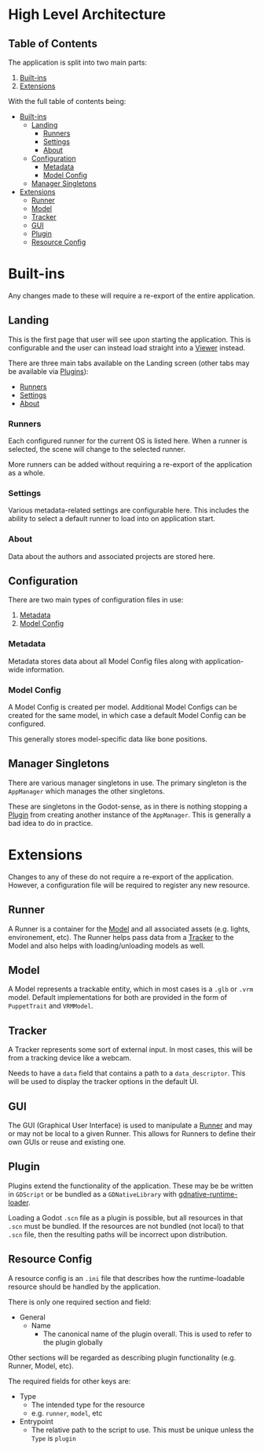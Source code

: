 # High Level Architecture <!-- omit in toc -->

## Table of Contents <!-- omit in toc -->

The application is split into two main parts:

1. [Built-ins](#built-ins)
2. [Extensions](#extensions)

With the full table of contents being:

- [Built-ins](#built-ins)
  - [Landing](#landing)
    - [Runners](#runners)
    - [Settings](#settings)
    - [About](#about)
  - [Configuration](#configuration)
    - [Metadata](#metadata)
    - [Model Config](#model-config)
  - [Manager Singletons](#manager-singletons)
- [Extensions](#extensions)
  - [Runner](#runner)
  - [Model](#model)
  - [Tracker](#tracker)
  - [GUI](#gui)
  - [Plugin](#plugin)
  - [Resource Config](#resource-config)

# Built-ins
Any changes made to these will require a re-export of the entire application.

## Landing
This is the first page that user will see upon starting the application. This is configurable and the
user can instead load straight into a [Viewer](#viewer) instead.

There are three main tabs available on the Landing screen (other tabs may be available via [Plugins](#plugins)):

- [Runners](#runners)
- [Settings](#settings)
- [About](#about)

### Runners
Each configured runner for the current OS is listed here. When a runner is selected, the scene will
change to the selected runner.

More runners can be added without requiring a re-export of the application as a whole.

### Settings
Various metadata-related settings are configurable here. This includes the ability to select a default runner
to load into on application start.

### About
Data about the authors and associated projects are stored here.

## Configuration
There are two main types of configuration files in use:

1. [Metadata](#metadata)
2. [Model Config](#model-config)

### Metadata
Metadata stores data about all Model Config files along with application-wide information.

### Model Config
A Model Config is created per model. Additional Model Configs can be created for the same model, in which case a default Model Config can be configured.

This generally stores model-specific data like bone positions.

## Manager Singletons
There are various manager singletons in use. The primary singleton is the `AppManager` which manages the other
singletons.

These are singletons in the Godot-sense, as in there is nothing stopping a [Plugin](#plugin) from creating
another instance of the `AppManager`. This is generally a bad idea to do in practice.

# Extensions
Changes to any of these do not require a re-export of the application. However, a configuration file will
be required to register any new resource.

## Runner
A Runner is a container for the [Model](#model) and all associated assets (e.g. lights, environement, etc).
The Runner helps pass data from a [Tracker](#tracker) to the Model and also helps with loading/unloading
models as well.

## Model
A Model represents a trackable entity, which in most cases is a `.glb` or `.vrm` model. Default implementations
for both are provided in the form of `PuppetTrait` and `VRMModel`.

## Tracker
A Tracker represents some sort of external input. In most cases, this will be from a tracking device like
a webcam.

Needs to have a `data` field that contains a path to a `data_descriptor`. This will be used to display the tracker
options in the default UI.

## GUI
The GUI (Graphical User Interface) is used to manipulate a [Runner](#runner) and may or may not be local to
a given Runner. This allows for Runners to define their own GUIs or reuse and existing one.

## Plugin
Plugins extend the functionality of the application. These may be be written in `GDScript` or be bundled
as a `GDNativeLibrary` with [gdnative-runtime-loader](https://github.com/you-win/gdnative-runtime-loader).

Loading a Godot `.scn` file as a plugin is possible, but all resources in that `.scn` must be bundled.
If the resources are not bundled (not local) to that `.scn` file, then the resulting paths will be incorrect
upon distribution.

## Resource Config
A resource config is an `.ini` file that describes how the runtime-loadable resource should be handled
by the application.

There is only one required section and field:
* General
  * Name
    * The canonical name of the plugin overall. This is used to refer to the plugin globally

Other sections will be regarded as describing plugin functionality (e.g. Runner, Model, etc).

The required fields for other keys are:
* Type
  * The intended type for the resource
  * e.g. `runner`, `model`, etc
* Entrypoint
  * The relative path to the script to use. This must be unique unless the `Type` is `plugin`
